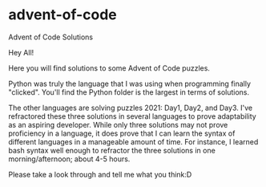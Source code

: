 # advent-of-code
Advent of Code Solutions

Hey All!

Here you will find solutions to some Advent of Code puzzles.

Python was truly the language that I was using when programming finally "clicked". You'll find the Python folder is the largest in terms of solutions.

The other languages are solving puzzles 2021: Day1, Day2, and Day3. I've refractored these three solutions in several languages to prove adaptability as an aspiring developer. While only three solutions may not prove proficiency in a language, it does prove that I can learn the syntax of different languages in a manageable amount of time. For instance, I learned bash syntax well enough to refractor the three solutions in one morning/afternoon; about 4-5 hours.

Please take a look through and tell me what you think:D
